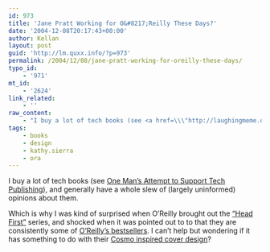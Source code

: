 ```yaml
---
id: 973
title: 'Jane Pratt Working for O&#8217;Reilly These Days?'
date: '2004-12-08T20:17:43+00:00'
author: Kellan
layout: post
guid: 'http://lm.quxx.info/?p=973'
permalink: /2004/12/08/jane-pratt-working-for-oreilly-these-days/
typo_id:
    - '971'
mt_id:
    - '2624'
link_related:
    - ''
raw_content:
    - "I buy a lot of tech books (see <a href=\\\"http://laughingmeme.org/archives/001396.html#001396\\\">One Man\\'s Attempt to Support Tech Publishing</a>), and generally have a whole slew of (largely uninformed) opinions about them.  \n\nWhich is why I was kind of surprised when O\\'Reilly brought out the <a href=\\\"http://headfirst.oreilly.com/\\\">\\\"Head First\\\"</a> series, and shocked when it was pointed out to to that they are consistently some of <a href=\\\"http://www.oreilly.com/catalog/top25.html\\\">O\\'Reilly\\'s bestsellers</a>.  I can\\'t help but wondering if it has something to do with their <a href=\\\"ftp://ftp.ora.com/pub/graphics/book_covers/hi-res/0596007124.jpg\\\">Cosmo inspired cover design</a>?"
tags:
    - books
    - design
    - kathy.sierra
    - ora
---
```


I buy a lot of tech books (see [One Man’s Attempt to Support Tech Publishing](http://laughingmeme.org/archives/001396.html#001396)), and generally have a whole slew of (largely uninformed) opinions about them.

Which is why I was kind of surprised when O’Reilly brought out the [“Head First”](http://headfirst.oreilly.com/) series, and shocked when it was pointed out to to that they are consistently some of [O’Reilly’s bestsellers](http://www.oreilly.com/catalog/top25.html). I can’t help but wondering if it has something to do with their [Cosmo inspired cover design](ftp://ftp.ora.com/pub/graphics/book_covers/hi-res/0596007124.jpg)?
